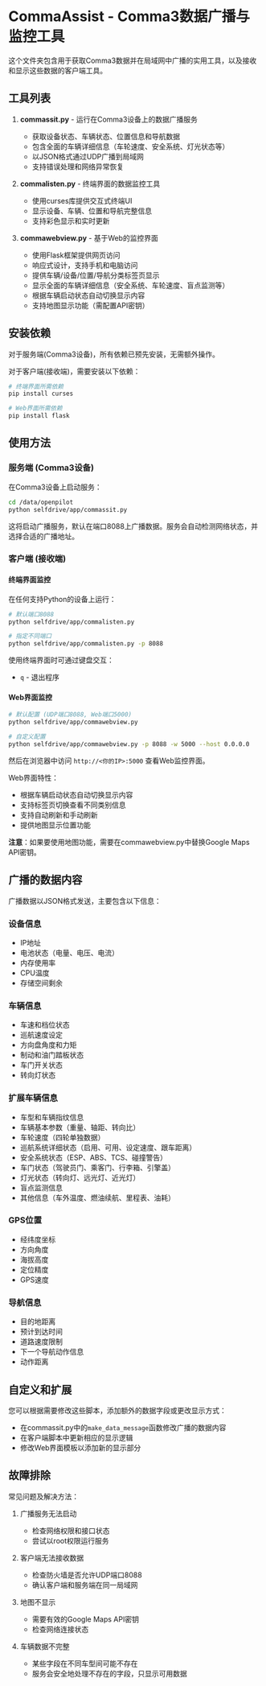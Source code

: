 # CommaAssist - Comma3数据广播与监控工具

这个文件夹包含用于获取Comma3数据并在局域网中广播的实用工具，以及接收和显示这些数据的客户端工具。

## 工具列表

1. **commassit.py** - 运行在Comma3设备上的数据广播服务
   - 获取设备状态、车辆状态、位置信息和导航数据
   - 包含全面的车辆详细信息（车轮速度、安全系统、灯光状态等）
   - 以JSON格式通过UDP广播到局域网
   - 支持错误处理和网络异常恢复

2. **commalisten.py** - 终端界面的数据监控工具
   - 使用curses库提供交互式终端UI
   - 显示设备、车辆、位置和导航完整信息
   - 支持彩色显示和实时更新

3. **commawebview.py** - 基于Web的监控界面
   - 使用Flask框架提供网页访问
   - 响应式设计，支持手机和电脑访问
   - 提供车辆/设备/位置/导航分类标签页显示
   - 显示全面的车辆详细信息（安全系统、车轮速度、盲点监测等）
   - 根据车辆启动状态自动切换显示内容
   - 支持地图显示功能（需配置API密钥）

## 安装依赖

对于服务端(Comma3设备)，所有依赖已预先安装，无需额外操作。

对于客户端(接收端)，需要安装以下依赖：

```bash
# 终端界面所需依赖
pip install curses

# Web界面所需依赖
pip install flask
```

## 使用方法

### 服务端 (Comma3设备)

在Comma3设备上启动服务：

```bash
cd /data/openpilot
python selfdrive/app/commassit.py
```

这将启动广播服务，默认在端口8088上广播数据。服务会自动检测网络状态，并选择合适的广播地址。

### 客户端 (接收端)

#### 终端界面监控

在任何支持Python的设备上运行：

```bash
# 默认端口8088
python selfdrive/app/commalisten.py

# 指定不同端口
python selfdrive/app/commalisten.py -p 8088
```

使用终端界面时可通过键盘交互：
- `q` - 退出程序

#### Web界面监控

```bash
# 默认配置 (UDP端口8088, Web端口5000)
python selfdrive/app/commawebview.py

# 自定义配置
python selfdrive/app/commawebview.py -p 8088 -w 5000 --host 0.0.0.0
```

然后在浏览器中访问 `http://<你的IP>:5000` 查看Web监控界面。

Web界面特性：
- 根据车辆启动状态自动切换显示内容
- 支持标签页切换查看不同类别信息
- 支持自动刷新和手动刷新
- 提供地图显示位置功能

**注意**：如果要使用地图功能，需要在commawebview.py中替换Google Maps API密钥。

## 广播的数据内容

广播数据以JSON格式发送，主要包含以下信息：

### 设备信息
- IP地址
- 电池状态（电量、电压、电流）
- 内存使用率
- CPU温度
- 存储空间剩余

### 车辆信息
- 车速和档位状态
- 巡航速度设定
- 方向盘角度和力矩
- 制动和油门踏板状态
- 车门开关状态
- 转向灯状态

### 扩展车辆信息
- 车型和车辆指纹信息
- 车辆基本参数（重量、轴距、转向比）
- 车轮速度（四轮单独数据）
- 巡航系统详细状态（启用、可用、设定速度、跟车距离）
- 安全系统状态（ESP、ABS、TCS、碰撞警告）
- 车门状态（驾驶员门、乘客门、行李箱、引擎盖）
- 灯光状态（转向灯、远光灯、近光灯）
- 盲点监测信息
- 其他信息（车外温度、燃油续航、里程表、油耗）

### GPS位置
- 经纬度坐标
- 方向角度
- 海拔高度
- 定位精度
- GPS速度

### 导航信息
- 目的地距离
- 预计到达时间
- 道路速度限制
- 下一个导航动作信息
- 动作距离

## 自定义和扩展

您可以根据需要修改这些脚本，添加额外的数据字段或更改显示方式：

- 在commassit.py中的`make_data_message`函数修改广播的数据内容
- 在客户端脚本中更新相应的显示逻辑
- 修改Web界面模板以添加新的显示部分

## 故障排除

常见问题及解决方法：

1. 广播服务无法启动
   - 检查网络权限和接口状态
   - 尝试以root权限运行服务

2. 客户端无法接收数据
   - 检查防火墙是否允许UDP端口8088
   - 确认客户端和服务端在同一局域网

3. 地图不显示
   - 需要有效的Google Maps API密钥
   - 检查网络连接状态

4. 车辆数据不完整
   - 某些字段在不同车型间可能不存在
   - 服务会安全地处理不存在的字段，只显示可用数据